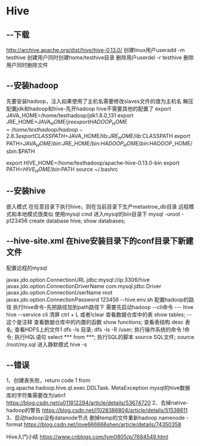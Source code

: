 # Hive
--下载
---
http://archive.apache.org/dist/hive/hive-0.13.0/
创建linux用户useradd -m testhive 创建用户同时创建home/testhive目录
删除用户userdel -r testhive 删除用户同时删除文件

--安装hadoop
---
先要安装hadoop，注入如果使用了主机名需要修改slaves文件的值为主机名
解压配置jdk和hadoop和hive-先开hadoop
hive不需要其他的配置了
export JAVA_HOME=/home/testhadoop/jdk1.8.0_131
export JRE_HOME=$JAVA_HOME/jre
export HADOOP_HOME=/home/testhadoop/hadoop-2.8.3
export CLASSPATH=$JAVA_HOME/lib:$JRE_HOME/lib:$CLASSPATH
export PATH=$JAVA_HOME/bin:$JRE_HOME/bin:$HADOOP_HOME/bin:$HADOOP_HOME/sbin:$PATH

export HIVE_HOME=/home/testhadoop/apache-hive-0.13.0-bin
export PATH=$HIVE_HOME/bin:$PATH
source ~/.bashrc

--安装hive
---
嵌入模式
在任意目录下执行hive，则在当前目录下生产metastroe_db目录
远程模式和本地模式很类似
使用mysql
cmd 进入mysql的bin目录下
mysql -uroot -p123456
create database hive;
show databases;


--hive-site.xml 在hive安装目录下的conf目录下新建文件
---
配置远程的mysql
<?xml version="1.0" encoding="UTF-8" standalone="no"?>
<?xml-stylesheet type="text/xsl" href="configuration.xsl"?>
<configuration>
  <property>
  	<name>javax.jdo.option.ConnectionURL</name>
  	<value>jdbc:mysql://ip:3306/hive</value>
  </property>
  <property>
  	<name>javax.jdo.option.ConnectionDriverName</name>
  	<value>com.mysql.jdbc.Driver</value>
  </property>
  <property>
  	<name>javax.jdo.option.ConnectionUserName</name>
  	<value>root</value>
  </property>
  <property>
  	<name>javax.jdo.option.ConnectionPassword</name>
  	<value>123456</value>
  </property>
</configuration>
--hive.env.sh 配置hadoop的路径
执行hive命令-先把路径加到path路径下
需要先启动hadoop
--cli命令
---
hive
hive --service cli
清屏
ctrl + L 或者!clear
查看数据仓库中的表
show tables; --这个是注释
查看数据仓库中的内置的函数
show functions;
查看表结构
desc 表名;
查看HDFS上的文件1
dfs -ls 目录; dfs -ls -R /user;
执行操作系统的命令
!命令;
执行HQL语句
select *** from ***;
执行SQL的脚本
source SQL文件; source /root/my.sql
进入静默模式
hive -s

--错误
---
1、创建表失败，return code 1 from org.apache.hadoop.hive.ql.exec.DDLTask. MetaException
mysql的hive数据库的字符集需要改为latin1
https://blog.csdn.net/u011812294/article/details/53674720
2、去掉native-hadoop的警告
https://blog.csdn.net/l1028386804/article/details/51538611
3、启动hadoop没有datanode节点
删掉temp的文件重新hadoop namenode -format
https://blog.csdn.net/love666666shen/article/details/74350358

Hive入门小结
https://www.cnblogs.com/lym0805/p/7684549.html

